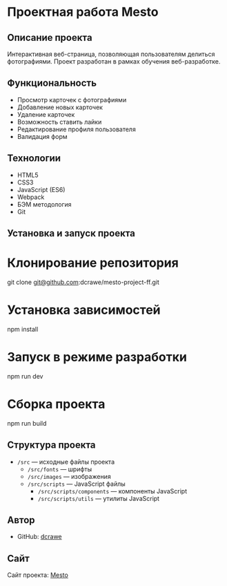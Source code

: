 # Проектная работа Mesto

## Описание проекта
Интерактивная веб-страница, позволяющая пользователям делиться фотографиями. Проект разработан в рамках обучения веб-разработке.

## Функциональность
- Просмотр карточек с фотографиями
- Добавление новых карточек
- Удаление карточек
- Возможность ставить лайки
- Редактирование профиля пользователя
- Валидация форм

## Технологии
- HTML5
- CSS3
- JavaScript (ES6)
- Webpack
- БЭМ методология
- Git

## Установка и запуск проекта
# Клонирование репозитория
git clone git@github.com:dcrawe/mesto-project-ff.git

# Установка зависимостей
npm install

# Запуск в режиме разработки
npm run dev

# Сборка проекта
npm run build

## Структура проекта
- `/src` — исходные файлы проекта
  - `/src/fonts` — шрифты
  - `/src/images` — изображения
  - `/src/scripts` —  JavaScript файлы
    - `/src/scripts/components` — компоненты JavaScript
    - `/src/scripts/utils` — утилиты JavaScript

## Автор
- GitHub: [dcrawe](https://github.com/dcrawe)

## Сайт
Сайт проекта: [Mesto](https://dcrawe.github.io/mesto-project-ff/)
